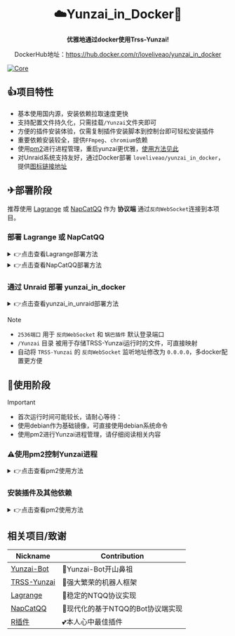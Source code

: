 <div align="center">
  
# ☁️Yunzai_in_Docker🐋

**优雅地通过docker使用Trss-Yunzai!**

DockerHub地址：https://hub.docker.com/r/loveliveao/yunzai_in_docker

</div>

[![Core](https://img.shields.io/badge/Lagrange-Core-blue)](#)


## 👍项目特性
- 基本使用国内源，安装依赖拉取速度更快
- 支持配置文件持久化，只需挂载`/Yunzai`文件夹即可
- 方便的插件安装体验，仅需复制插件安装脚本到控制台即可轻松安装插件
- 重要依赖安装较全，提供`FFmpeg`、`chromium`依赖
- 使用[pm2](https://pm2.io/)进行进程管理，重启yunzai更优雅，[使用方法见此](https://github.com/loveliveao/yunzai_in_docker/edit/main/README.md#%E4%BD%BF%E7%94%A8pm2%E6%8E%A7%E5%88%B6yunzai%E8%BF%9B%E7%A8%8B)
- 对Unraid系统支持友好，通过Docker部署 `loveliveao/yunzai_in_docker`，提供[图标链接地址](https://github.com/loveliveao/yunzai_in_docker/tree/main/icons)


## ✈部署阶段

推荐使用 [Lagrange](https://github.com/LagrangeDev/Lagrange.Core) 或 [NapCatQQ](https://github.com/NapNeko/NapCatQQ) 作为 **协议端** 通过`反向WebSocket`连接到本项目。


### 部署 Lagrange 或 NapCatQQ
<details>
  <summary>👉点击查看Lagrange部署方法</summary>
  
[Lagrange官方docker文档](https://github.com/LagrangeDev/Lagrange.Core/blob/master/Docker_zh.md)

</details>

<details>
  <summary>👉点击查看NapCatQQ部署方法</summary>
  
[点击此处查看NapCatQQ官方docker文档](https://github.com/NapNeko/NapCat-Docker/blob/main/README.md)

</details>

### 通过 Unraid 部署 yunzai_in_docker

<details>
  <summary>👉点击查看yunzai_in_unraid部署方法</summary>
  
```
1.打开您的Unriad WEBUI，格式通常如下`http://[IP]:[PORT]`，如`http://10.0.0.10:80`
2.点击到Unraid WEBUI中的`应用`选项卡，相应地址为`http://[IP]:[PORT]/Apps`，如`http://10.0.0.10:80/Apps`
3.搜索yunzai_in_docker,点击右侧`单击此处从DockerHub获取更多结果`，可通过CA自动确认变量，可自行映射/Yunzai目录至宿主机中
4.固定此容器的ip地址，并修改Lagrange或NapCatQQ配置中的反向WebSocket
```
  
</details>

> [!NOTE]
> - `2536端口` 用于 `反向WebSocket` 和 `锅巴插件` 默认登录端口
> - `/Yunzai` 目录 被用于存储TRSS-Yunzai运行时的文件，可直接映射
> - 自动将 `TRSS-Yunzai` 的 `反向WebSocket` 监听地址修改为 `0.0.0.0`，多docker配置更方便

## 🛫使用阶段

> [!IMPORTANT]
>   
> - 首次运行时间可能较长，请耐心等待：
> - 使用debian作为基础镜像，可直接使用debian系统命令
> - 使用pm2进行Yunzai进程管理，请仔细阅读相关内容

### ⚠使用pm2控制Yunzai进程

<details>
  <summary>👉点击查看pm2使用方法</summary>

#### 启动Yunzai
```bash
pm2 start yunzai
```

#### 停止Yunzai
```bash
pm2 start yunzai
```

#### 重启Yunzai
```bash
pm2 start yunzai
```

#### 查看Yunzai日志
```bash
pm2 logs --watch yunzai
```
</details>

### 安装插件及其他依赖

<details>
  <summary>👉点击查看pm2使用方法</summary>
  
#### 进入docker控制台
  ```bash
  
 docker exec -it [容器名称或ID] /bin/bash
 
  ```

#### 输入插件安装命令

```bash
# 国内
git clone https://gitee.com/kyrzy0416/rconsole-plugin.git ./plugins/rconsole-plugin/
# 海外
git clone https://github.com/zhiyu1998/rconsole-plugin.git ./plugins/rconsole-plugin/
```

#### 输入依赖安装命令

```bash
apt-get install yt-dlp
npm install -g freyr
```

</details>

## 相关项目/致谢

| Nickname | Contribution |
| -------- | ------------ |
| [Yunzai-Bot](https://gitee.com/le-niao/Yunzai-Bot)| 👑Yunzai-Bot开山鼻祖 |
| [TRSS-Yunzai](https://github.com/TimeRainStarSky/Yunzai) | 🤖强大繁荣的机器人框架 |
| [Lagrange](https://github.com/LagrangeDev/Lagrange.Core) | 🐧稳定的NTQQ协议实现 |
| [NapCatQQ](https://github.com/NapNeko/NapCatQQ) | 🐧现代化的基于NTQQ的Bot协议端实现 |
| [R插件](https://github.com/zhiyu1998/rconsole-plugin) | 💕本人心中最佳插件 |
